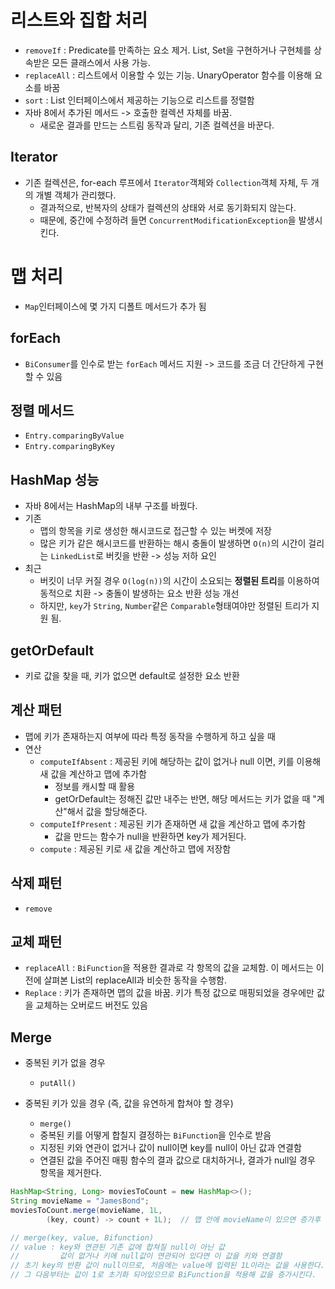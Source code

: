 # 리스트와 집합 처리
- `removeIf` : Predicate를 만족하는 요소 제거. List, Set을 구현하거나 구현체를 상속받은 모든 클래스에서 사용 가능.
- `replaceAll` : 리스트에서 이용할 수 있는 기능. UnaryOperator 함수를 이용해 요소를 바꿈
- `sort` : List 인터페이스에서 제공하는 기능으로 리스트를 정렬함
- 자바 8에서 추가된 메서드 -> 호출한 컬렉션 자체를 바꿈.
  - 새로운 결과를 만드는 스트림 동작과 달리, 기존 컬렉션을 바꾼다.


## Iterator
- 기존 컬렉션은, for-each 루프에서 `Iterator`객체와 `Collection`객체 자체, 두 개의 개별 객체가 관리했다.
  - 결과적으로, 반복자의 상태가 컬렉션의 상태와 서로 동기화되지 않는다.
  - 때문에, 중간에 수정하려 들면 `ConcurrentModificationException`을 발생시킨다.


# 맵 처리
- `Map`인터페이스에 몇 가지 디폴트 메서드가 추가 됨


## forEach
- `BiConsumer`를 인수로 받는 `forEach` 메서드 지원 -> 코드를 조금 더 간단하게 구현할 수 있음


## 정렬 메서드
- `Entry.comparingByValue`
- `Entry.comparingByKey`


## HashMap 성능
- 자바 8에서는 HashMap의 내부 구조를 바꿨다.
- 기존
  - 맵의 항목을 키로 생성한 해시코드로 접근할 수 있는 버켓에 저장
  - 많은 키가 같은 해시코드를 반환하는 해시 충돌이 발생하면 `O(n)`의 시간이 걸리는 `LinkedList`로 버킷을 반환 -> 성능 저하 요인
- 최근
  - 버킷이 너무 커질 경우 `O(log(n))`의 시간이 소요되는 **정렬된 트리**를 이용하여 동적으로 치환 -> 충돌이 발생하는 요소 반환 성능 개선 
  - 하지만, `key`가 `String`, `Number`같은 `Comparable`형태여야만 정렬된 트리가 지원 됨.


## getOrDefault
- 키로 값을 찾을 때, 키가 없으면 default로 설정한 요소 반환


## 계산 패턴
- 맵에 키가 존재하는지 여부에 따라 특정 동작을 수행하게 하고 싶을 때
- 연산
  - `computeIfAbsent` : 제공된 키에 해당하는 값이 없거나 null 이면, 키를 이용해 새 값을 계산하고 맵에 추가함
    - 정보를 캐시할 때 활용 
    - getOrDefault는 정해진 값만 내주는 반면, 해당 메서드는 키가 없을 때 "계산"해서 값을 할당해준다.
  - `computeIfPresent` : 제공된 키가 존재하면 새 값을 계산하고 맵에 추가함
    - 값을 만드는 함수가 null을 반환하면 key가 제거된다.
  - `compute` : 제공된 키로 새 값을 계산하고 맵에 저장함


## 삭제 패턴
- `remove`


## 교체 패턴
- `replaceAll` : `BiFunction`을 적용한 결과로 각 항목의 값을 교체함. 이 메서드는 이전에 살펴본 List의 replaceAll과 비슷한 동작을 수행함.
- `Replace` :  키가 존재하면 맵의 값을 바꿈. 키가 특정 값으로 매핑되었을 경우에만 값을 교체하는 오버로드 버전도 있음


## Merge
- 중복된 키가 없을 경우 
  - `putAll()`

- 중복된 키가 있을 경우 (즉, 값을 유연하게 합쳐야 할 경우) 
  - `merge()`
  - 중복된 키를 어떻게 합칠지 결정하는 `BiFunction`을 인수로 받음
  - 지정된 키와 연관이 없거나 값이 null이면 key를 null이 아닌 값과 연결함
  - 연결된 값을 주어진 매핑 함수의 결과 값으로 대치하거나, 결과가 null일 경우 항목을 제거한다.

```java
HashMap<String, Long> moviesToCount = new HashMap<>();
String movieName = "JamesBond";
moviesToCount.merge(movieName, 1L,
        (key, count) -> count + 1L);  // 맵 안에 movieName이 있으면 증가후 머지, 없으면 걍 머지

// merge(key, value, Bifunction)
// value : key와 연관된 기존 값에 합쳐질 null이 아닌 값
//         값이 없거나 키에 null값이 연관되어 있다면 이 값을 키와 연결함
// 초기 key의 반환 값이 null이므로, 처음에는 value에 입력된 1L이라는 값을 사용한다.
// 그 다음부터는 값이 1로 초기화 되어있으므로 BiFunction을 적용해 값을 증가시킨다.
```